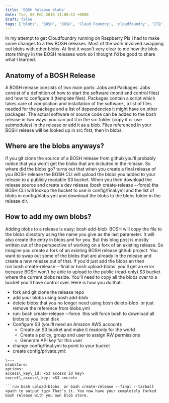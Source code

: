 ```yaml
---
title: 'BOSH Release blobs'
date: Tue, 06 Feb 2018 11:00:53 +0000
draft: false
tags: ['blobs', 'BOSH', 'BOSH', 'Cloud Foundry', 'cloudfoundry', 'ITQ', 'S3']
---
```


In my attempt to get Cloudfoundry running on Raspberry PIs I had to make some changes to a few BOSH releases. Most of the work involved swapping out blobs with other blobs. At first it wasn't very clear to me how the blob store thingy in the BOSH releases work so I thought I'd be good to share what I learned.

Anatomy of a BOSH Release
-------------------------

A BOSH release consists of two main parts: Jobs and Packages. Jobs consist of a definition of how to start the software (monit and control files) and how to configure it (template files). Packages contain a script which takes care of compilation and installation of the software , a list of files needed for the package and a list of dependencies it might have on other packages. The actual software or source code can be added to the bosh release in two ways: you can put it in the src folder (copy it or use submodules) in the release or add it as a blob. Files referenced in your BOSH release will be looked up in src first, then in blobs.

Where are the blobs anyways?
----------------------------

If you git clone the source of a BOSH release from github you'll probably notice that you won't get the blobs that are included in the release. So where did the blobs go? turns out that when you create a final release of you BOSH release the BOSH CLI will upload the blobs you added to your release to a publicly readable S3 bucket. When you then download the release source and create a dev release (bosh create-release --force) the BOSH CLI will lookup the bucket to use in config/final.yml and the list of blobs in config/blobs.yml and download the blobs to the blobs folder in the release dir.

How to add my own blobs?
------------------------

Adding blobs to a release is easy: bosh add-blob <path to file> <relative path in blobstore> BOSH will copy the file to the blobs directory using the name you give as the last parameter. It will also create the entry in blobs.yml for you. But this blog post is mostly written out of the perspective of working on a fork of an existing release. So imagine you create a fork of an existing BOSH release github project. You want to swap out some of the blobs that are already in the release and create a new release out of that. If you'd just add the blobs en then run bosh create-release --final or bosh upload-blobs  you'll get an error because BOSH won't be able to upload to the public (read-only) S3 bucket where the current blobs reside. You'll need to copy all the blobs over to a bucket you'll have control over. Here is how you do that:

*   fork and git clone the release repo
*   add your blobs using bosh add-blob
*   delete blobs that you no longer need using bosh delete-blob  or just remove the reference from blobs.yml
*   run: bosh create-release --force  this will force bosh to download all blobs to you local disk
*   Configure S3 (you'll need an Amazon AWS account):
    *   Create an S3 bucket and make it readonly for the world
    *   Create a policy, group and user to assign RW permissions
    *   Generate API key for this user
*   change config/final.yml to point to your bucket
*   create config/private.yml:

```
\---
blobstore:
options:
access\_key\_id: <S3 access id key>
secret\_access\_key: <S3 secret>

```run bosh upload-blobs  or bosh create-release --final --tarball <path to output tgz> That's it. You now have your completely forked bosh release with you own blob store.